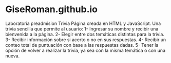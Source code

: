 # GiseRoman.github.io
Laboratoria preadmision Trivia
Página creada en HTML y JavaScript.
 Una trivia sencilla que permite al usuario:
 1- Ingresar su nombre y recibir una bienvenida a la página.
 2- Elegir entre dos temáticas distintas para la trivia.
 3- Recibir información sobre si acerto o no en sus respuestas.
 4- Recibir un conteo total de puntuación con base a las respuestas dadas.
 5- Tener la opción de volver a realizar la trivia, ya sea con la misma temática o con una nueva.
